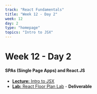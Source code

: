 ```yaml
---
track: "React Fundamentals"
title: "Week 12 - Day 2"
week: 12
day: 2
type: "homepage"
topics: "Intro to JSX"
---
```



# Week 12 - Day 2

#### SPAs (Single Page Apps) and React.JS
- [**Lecture:** Intro to JSX](/react-fundamentals/week-12/day-2/lecture-materials/intro-to-jsx/)
- [**Lab:** React Floor Plan Lab](/react-fundamentals/week-12/day-2/labs/react-floor-plan-lab/) - **Deliverable**